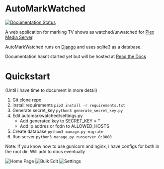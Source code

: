 # AutoMarkWatched
[![Documentation Status](https://readthedocs.org/projects/plexshowsilencer/badge/?version=latest)](http://plexshowsilencer.readthedocs.io/en/latest/?badge=latest)

A web application for marking TV shows as watched/unwatched for [Plex Media Server](https://plex.tv).

AutoMarkWatched runs on [Django](https://www.djangoproject.com/) and uses sqlite3 as a database.

Documentation hasnt started yet but will be hosted at [Read the Docs](http://plexshowsilencer.readthedocs.io/en/latest/)

# Quickstart
(Until i have time to document in more detail)
1. Git clone repo
2. install requirements `pip3 install -r requirements.txt`
3. Generate secret_key `python3 generate_secret_key.py`
4. Edit automarkwatched/settings.py
   * Add generated key to SECRET_KEY = '<here>'
   * Add ip addres or fqdn to ALLOWED_HOSTS
5. Create database `python3 manage.py migrate`
6. Run server `python3 manage.py runserver 0:8000`

Note: If you know how to use gunicorn and nginx, i have configs for both in the root dir. Will add to docs eventually 

![Home Page](https://i.imgur.com/OO8RFnr.png "Home Page")
![Bulk Edit](https://i.imgur.com/14FYTC7.png "Bulk Edit")
![Settings](https://i.imgur.com/eBphkjw.png "Settings")
